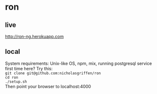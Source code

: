 # ron
## live 
http://ron-ng.herokuapp.com    
## local
System requirements: Unix-like OS, npm, mix, running postgresql service     
first time here? Try this:     
`git clone git@github.com:nicholasgriffen/ron`            
`cd ron`     
`./setup.sh`    
Then point your browser to localhost:4000
